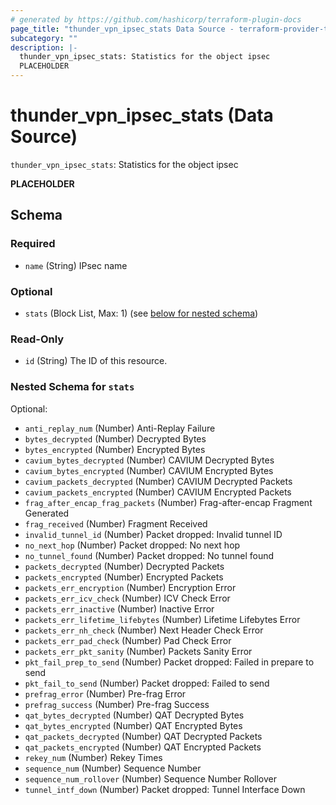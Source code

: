 ```yaml
---
# generated by https://github.com/hashicorp/terraform-plugin-docs
page_title: "thunder_vpn_ipsec_stats Data Source - terraform-provider-thunder"
subcategory: ""
description: |-
  thunder_vpn_ipsec_stats: Statistics for the object ipsec
  PLACEHOLDER
---
```


# thunder_vpn_ipsec_stats (Data Source)

`thunder_vpn_ipsec_stats`: Statistics for the object ipsec

__PLACEHOLDER__



<!-- schema generated by tfplugindocs -->
## Schema

### Required

- `name` (String) IPsec name

### Optional

- `stats` (Block List, Max: 1) (see [below for nested schema](#nestedblock--stats))

### Read-Only

- `id` (String) The ID of this resource.

<a id="nestedblock--stats"></a>
### Nested Schema for `stats`

Optional:

- `anti_replay_num` (Number) Anti-Replay Failure
- `bytes_decrypted` (Number) Decrypted Bytes
- `bytes_encrypted` (Number) Encrypted Bytes
- `cavium_bytes_decrypted` (Number) CAVIUM Decrypted Bytes
- `cavium_bytes_encrypted` (Number) CAVIUM Encrypted Bytes
- `cavium_packets_decrypted` (Number) CAVIUM Decrypted Packets
- `cavium_packets_encrypted` (Number) CAVIUM Encrypted Packets
- `frag_after_encap_frag_packets` (Number) Frag-after-encap Fragment Generated
- `frag_received` (Number) Fragment Received
- `invalid_tunnel_id` (Number) Packet dropped: Invalid tunnel ID
- `no_next_hop` (Number) Packet dropped: No next hop
- `no_tunnel_found` (Number) Packet dropped: No tunnel found
- `packets_decrypted` (Number) Decrypted Packets
- `packets_encrypted` (Number) Encrypted Packets
- `packets_err_encryption` (Number) Encryption Error
- `packets_err_icv_check` (Number) ICV Check Error
- `packets_err_inactive` (Number) Inactive Error
- `packets_err_lifetime_lifebytes` (Number) Lifetime Lifebytes Error
- `packets_err_nh_check` (Number) Next Header Check Error
- `packets_err_pad_check` (Number) Pad Check Error
- `packets_err_pkt_sanity` (Number) Packets Sanity Error
- `pkt_fail_prep_to_send` (Number) Packet dropped: Failed in prepare to send
- `pkt_fail_to_send` (Number) Packet dropped: Failed to send
- `prefrag_error` (Number) Pre-frag Error
- `prefrag_success` (Number) Pre-frag Success
- `qat_bytes_decrypted` (Number) QAT Decrypted Bytes
- `qat_bytes_encrypted` (Number) QAT Encrypted Bytes
- `qat_packets_decrypted` (Number) QAT Decrypted Packets
- `qat_packets_encrypted` (Number) QAT Encrypted Packets
- `rekey_num` (Number) Rekey Times
- `sequence_num` (Number) Sequence Number
- `sequence_num_rollover` (Number) Sequence Number Rollover
- `tunnel_intf_down` (Number) Packet dropped: Tunnel Interface Down


